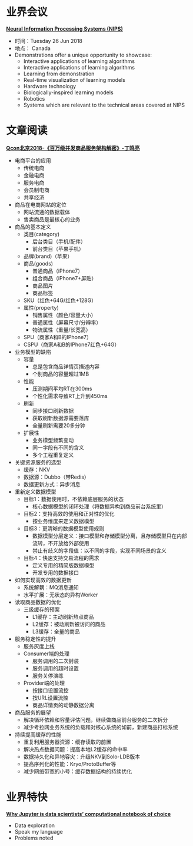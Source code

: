 ﻿# 业界会议

[**Neural Information Processing Systems (NIPS)**](https://nips.cc/)
* 时间：Tuesday 26 Jun 2018
* 地点： Canada
* Demonstrations offer a unique opportunity to showcase:
   * Interactive applications of learning algorithms
   * Interactive applications of learning algorithms
   * Learning from demonstration
   * Real-time visualization of learning models
   * Hardware technology
   * Biologically-inspired learning models
   * Robotics
   * Systems which are relevant to the technical areas covered at NIPS


# 文章阅读

[**Qcon北京2018-《百万级并发商品服务架构解密》-丁鸣亮**]()
* 电商平台的应用
   * 传统电商
   * 金融电商
   * 服务电商
   * 会员制电商
   * 共享经济
* 商品在电商网站的定位
   * 网站流通的数据载体
   * 售卖商品是最核心的业务
* 商品的基本定义
   * 类目(category)
      * 后台类目（手机/配件）
      * 前台类目（苹果手机）
   * 品牌(brand)（苹果）
   * 商品(goods)
      * 普通商品（iPhone7）
      * 组合商品（iPhone7+屏贴）
      * 商品图片
      * 商品标签
   * SKU（红色+64G/红色+128G）
   * 属性(property)
      * 销售属性（颜色/容量大小）
      * 普通属性（屏幕尺寸/分辨率）
      * 物流属性（重量/长宽高）
   * SPU（商家A和B的IPhone7）
   * CSPU（商家A和B的IPhone7红色+64G）
* 业务模型的缺陷
   * 容量
      * 总是包含商品详情页描述内容
      * 个别商品的容量超过1MB
   * 性能
      * 压测期间平均RT在300ms
      * 个性化需求导致RT上升到450ms
   * 刷新
      * 同步接口刷新数据
      * 获取刷新数据源需要落库
      * 全量刷新需要20多分钟
   * 扩展性
      * 业务模型频繁变动
      * 同一字段有不同的含义
      * 多个工程重复定义
* 关键资源服务的选型
   * 缓存：NKV
   * 数据源：Dubbo（带Redis）
   * 数据更新方式：异步消息
* 重新定义数据模型
   * 目标1：数据使用时，不依赖底层服务的状态
      * 核心数据模型的闭环处理（将数据异构到商品前台系统里）
   * 目标2：支持高效的使用和正对性的优化
      * 按业务维度来定义数据模型
   * 目标3：更清晰的数据模型使用规则
      * 数据模型分层定义：接口模型和存储模型分离，且存储模型只在内部流转，不开放给外部使用
      * 禁止有歧义的字段值：以不同的字段，实现不同场景的含义
   * 目标4：快速支持交易流程的需求
      * 定义专用的精简版数据模型
      * 开发专用的数据接口
* 如何实现高效的数据更新
   * 系统解耦：MQ消息通知
   * 水平扩展：无状态的异构Worker
* 读取商品数据的优化
   * 三级缓存的预案
      * L1缓存：主动刷新热点商品
      * L2缓存：被动刷新被访问的商品
      * L3缓存：全量的商品
* 服务稳定性的提升
   * 服务灰度上线
   * Consumer端的处理
      * 服务调用的二次封装
      * 服务调用的超时设置
      * 服务关停演练
   * Provider端的处理
      * 按接口设置流控
      * 按URL设置流控
      * 商品详情页的动静数据分离
* 商品服务的展望
   * 解决循环依赖和容量评估问题，继续做商品前台服务的二次拆分
   * 减少考拉网业务系统的负载和对核心系统的如前，新建商品打标系统
* 持续提高缓存的性能
   * 重复利用服务器资源：缓存读取的前置
   * 解决热点数据问题：提高本地L2缓存的命中率
   * 数据持久化和异地容灾：升级NKV到Solo-LDB版本
   * 提高序列化的性能：Kryo/ProtoBuffer等
   * 减少网络带宽的小号：缓存数据结构的持续优化


# 业界特快

[**Why Jupyter is data scientists’ computational notebook of choice**](https://www.nature.com/articles/d41586-018-07196-1)
* Data exploration
* Speak my language
* Problems noted



